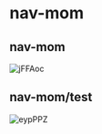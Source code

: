 # nav-mom
 
## nav-mom

![jFFAoc](https://cdn.jsdelivr.net/gh/gxggxl/oss@master/uPic/jFFAoc.png)

## nav-mom\/test

![eypPPZ](https://cdn.jsdelivr.net/gh/gxggxl/oss@master/uPic/eypPPZ.png)
